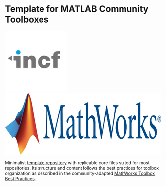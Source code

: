 # Template for MATLAB Community Toolboxes

<img height="200" alt="INCF logo" class="recess" src="images/logo_incf.jpg"> <img height="200" alt="MATLAB logo" class="recess" src="images/logo_matlab.png">

Minimalist [template repository](https://docs.github.com/en/repositories/creating-and-managing-repositories/creating-a-template-repository) 
with replicable core files suited for most repositories. Its structure and 
content follows the best practices for toolbox organization as described in the
community-adapted [MathWorks Toolbox Best Practices](https://github.com/MATLAB-Community-Toolboxes-at-INCF/toolboxdesign).
